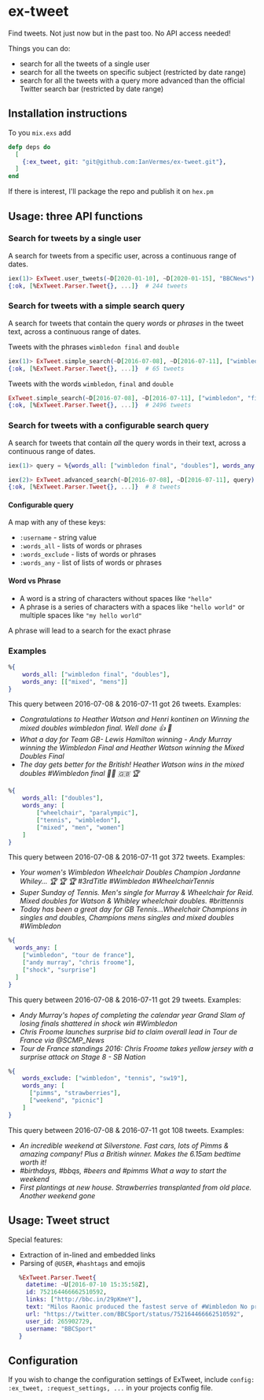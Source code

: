# ex-tweet
Find tweets. Not just now but in the past too. No API access needed!

Things you can do:
* search for all the tweets of a single user
* search for all the tweets on specific subject (restricted by date range)
* search for all the tweets with a query more advanced than the official Twitter
  search bar (restricted by date range)

## Installation instructions
To you `mix.exs` add

```elixir
defp deps do
  [
    {:ex_tweet, git: "git@github.com:IanVermes/ex-tweet.git"},
  ]
end
```

If there is interest, I'll package the repo and publish it on `hex.pm`

## Usage: three API functions

### Search for tweets by a single user

A search for tweets from a specific user, across a continuous range of dates.

```elixir
iex(1)> ExTweet.user_tweets(~D[2020-01-10], ~D[2020-01-15], "BBCNews")
{:ok, [%ExTweet.Parser.Tweet{}, ...]}  # 244 tweets
```

### Search for tweets with a simple search query

A search for tweets that contain the query _words_ or _phrases_ in the tweet
text, across a continuous range of dates.

Tweets with the phrases `wimbledon final` and `double`
```elixir
iex(1)> ExTweet.simple_search(~D[2016-07-08], ~D[2016-07-11], ["wimbledon final", "doubles"])
{:ok, [%ExTweet.Parser.Tweet{}, ...]}  # 65 tweets
```

Tweets with the words `wimbledon`, `final` and `double`
```elixir
ExTweet.simple_search(~D[2016-07-08], ~D[2016-07-11], ["wimbledon", "final", "doubles"])
{:ok, [%ExTweet.Parser.Tweet{}, ...]}  # 2496 tweets
```

### Search for tweets with a configurable search query

A search for tweets that contain *all* the query words in their text, across a
continuous range of dates.

```elixir
iex(1)> query = %{words_all: ["wimbledon final", "doubles"], words_any: [["mens", "gentlemen"]]}

iex(2)> ExTweet.advanced_search(~D[2016-07-08], ~D[2016-07-11], query)
{:ok, [%ExTweet.Parser.Tweet{}, ...]}  # 8 tweets
```

#### Configurable query

A map with any of these keys:
* `:username` - string value
* `:words_all` - lists of words or phrases
* `:words_exclude` - lists of words or phrases
* `:words_any` - list of lists of words or phrases

#### Word vs Phrase

* A word is a string of characters without spaces like `"hello"`
* A phrase is a series of characters with a spaces like `"hello world"`
  or multiple spaces like `"my hello world"`

A phrase will lead to a search for the exact phrase

### Examples

```elixir
%{
    words_all: ["wimbledon final", "doubles"],
    words_any: [["mixed", "mens"]]
}
```

This query between 2016-07-08 & 2016-07-11 got 26 tweets. Examples:
* *Congratulations to Heather Watson and Henri kontinen on Winning the mixed
  doubles wimbledon final. Well done 👍 🎾*
* *What a day for Team GB- Lewis Hamilton winning - Andy Murray winning the
  Wimbledon Final and Heather Watson winning the Mixed Doubles Final*
* *The day gets better for the British! Heather Watson wins in the mixed doubles
  #Wimbledon final 👏🏼 🇬🇧 🏆*

```elixir
%{
    words_all: ["doubles"],
    words_any: [
        ["wheelchair", "paralympic"],
        ["tennis", "wimbledon"],
        ["mixed", "men", "women"]
    ]
}
```

This query between 2016-07-08 & 2016-07-11 got 372 tweets. Examples:
* *Your women's Wimbledon Wheelchair Doubles Champion Jordanne Whiley... 🏆 🏆
  🏆 #3rdTitle #Wimbledon #WheelchairTennis*
* *Super Sunday of Tennis. Men's single for Murray & Wheelchair for Reid. Mixed
  doubles for Watson & Whibley wheelchair doubles. #brittennis*
* *Today has been a great day for GB Tennis...Wheelchair Champions in singles
  and doubles, Champions mens singles and mixed doubles #Wimbledon*

```elixir
%{
  words_any: [
    ["wimbledon", "tour de france"],
    ["andy murray", "chris froome"],
    ["shock", "surprise"]
  ]
}
```

This query between 2016-07-08 & 2016-07-11 got 29 tweets. Examples:
* *Andy Murray's hopes of completing the calendar year Grand Slam of losing
  finals shattered in shock win #Wimbledon*
* *Chris Froome launches surprise bid to claim overall lead in Tour de France
  via @SCMP_News*
* *Tour de France standings 2016: Chris Froome takes yellow jersey with a
  surprise attack on Stage 8 - SB Nation*

```elixir
%{
    words_exclude: ["wimbledon", "tennis", "sw19"],
    words_any: [
      ["pimms", "strawberries"],
      ["weekend", "picnic"]
    ]
}
```

This query between 2016-07-08 & 2016-07-11 got 108 tweets. Examples:
* *An incredible weekend at Silverstone. Fast cars, lots of Pimms & amazing
  company! Plus a British winner. Makes the 6.15am bedtime worth it!*
* *#birthdays, #bbqs, #beers and #pimms What a way to start the weekend*
* *First plantings at new house. Strawberries transplanted from old place.
  Another weekend gone*

## Usage: Tweet struct

Special features:
* Extraction of in-lined and embedded links
* Parsing of `@USER`, `#hashtags` and emojis

```elixir
   %ExTweet.Parser.Tweet{
     datetime: ~U[2016-07-10 15:35:58Z],
     id: 752164466662510592,
     links: ["http://bbc.in/29pKmeY"],
     text: "Milos Raonic produced the fastest serve of #Wimbledon No problem for Murray, though Watch:",
     url: "https://twitter.com/BBCSport/status/752164466662510592",
     user_id: 265902729,
     username: "BBCSport"
   }
```

## Configuration

If you wish to change the configuration settings of ExTweet, include
`config: :ex_tweet, :request_settings, ...` in your projects config file.
